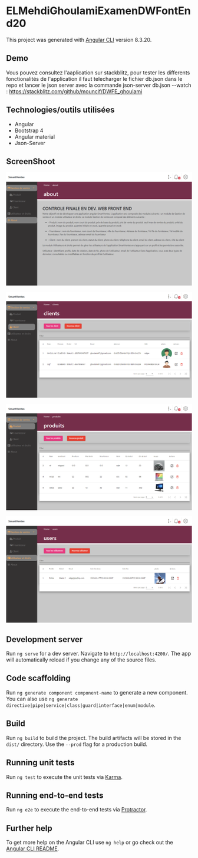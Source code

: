 # ELMehdiGhoulamiExamenDWFontEnd20

This project was generated with [Angular CLI](https://github.com/angular/angular-cli) version 8.3.20.

## Demo

Vous pouvez consultez l'aaplication sur stackblitz, pour tester les differents fonctionalités de l'application il faut telecharger le fichier db.json dans le repo et lancer le json server avec la commande json-server db.json --watch   :
https://stackblitz.com/github/mouncif/DWFE_ghoulami

## Technologies/outils utilisées

<ul>
  <li>Angular</li>
  <li>Bootstrap 4</li>
  <li>Angular material</li>
  <li>Json-Server</li>
</ul>

## ScreenShoot
![Alt text](src/assets/screenshot/screencapture-localhost-4200-about-2020-03-11-20_10_27.png?raw=true "Optional Title")

![Alt text](src/assets/screenshot/screencapture-localhost-4200-clients-2020-03-11-20_10_56.png?raw=true "Optional Title")

![Alt text](src/assets/screenshot/screencapture-localhost-4200-produits-2020-03-11-20_10_44.png?raw=true "Optional Title")

![Alt text](src/assets/screenshot/screencapture-localhost-4200-users-2020-03-11-20_11_04.png?raw=true "Optional Title")

## Development server

Run `ng serve` for a dev server. Navigate to `http://localhost:4200/`. The app will automatically reload if you change any of the source files.

## Code scaffolding

Run `ng generate component component-name` to generate a new component. You can also use `ng generate directive|pipe|service|class|guard|interface|enum|module`.

## Build

Run `ng build` to build the project. The build artifacts will be stored in the `dist/` directory. Use the `--prod` flag for a production build.

## Running unit tests

Run `ng test` to execute the unit tests via [Karma](https://karma-runner.github.io).

## Running end-to-end tests

Run `ng e2e` to execute the end-to-end tests via [Protractor](http://www.protractortest.org/).

## Further help

To get more help on the Angular CLI use `ng help` or go check out the [Angular CLI README](https://github.com/angular/angular-cli/blob/master/README.md).
